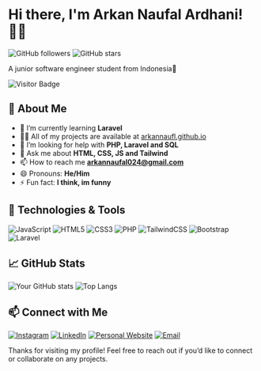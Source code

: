# Hi there, I'm Arkan Naufal Ardhani! 👋🏻

![GitHub followers](https://img.shields.io/github/followers/arkannaufl?style=social)
![GitHub stars](https://img.shields.io/github/stars/arkannaufl?style=social)

A junior software engineer student from Indonesia📍

![Visitor Badge](https://visitor-badge.laobi.icu/badge?page_id=arkannaufl.arkannaufl)

## 🚀 About Me
- 🌱 I’m currently learning **Laravel**
- 👨‍💻 All of my projects are available at [arkannaufl.github.io](arkannaufl.github.io)
- 🤔 I’m looking for help with **PHP, Laravel and SQL**
- 💬 Ask me about **HTML, CSS, JS and Tailwind**
- 📫 How to reach me **arkannaufal024@gmail.com**
- 😄 Pronouns: **He/Him**
- ⚡ Fun fact: **I think, im funny**

## 🔧 Technologies & Tools
![JavaScript](https://img.shields.io/badge/-JavaScript-333333?style=flat&logo=javascript)
![HTML5](https://img.shields.io/badge/-HTML5-333333?style=flat&logo=html5)
![CSS3](https://img.shields.io/badge/-CSS3-333333?style=flat&logo=css3)
![PHP](https://img.shields.io/badge/-PHP-777BB4?style=flat&logo=php&logoColor=white)
![TailwindCSS](https://img.shields.io/badge/-TailwindCSS-06B6D4?style=flat&logo=tailwindcss&logoColor=white)
![Bootstrap](https://img.shields.io/badge/-Bootstrap-7952B3?style=flat&logo=bootstrap&logoColor=white)
![Laravel](https://img.shields.io/badge/-Laravel-FF2D20?style=flat&logo=laravel&logoColor=white)

## 📈 GitHub Stats
![Your GitHub stats](https://github-readme-stats.vercel.app/api?username=arkannaufl&show_icons=true&hide_border=true&theme=dark)
![Top Langs](https://github-readme-stats.vercel.app/api/top-langs/?username=arkannaufl&layout=compact&hide_border=true&theme=dark)

## 📫 Connect with Me
[![Instagram](https://img.shields.io/badge/-Instagram-E4405F?style=flat&logo=instagram&logoColor=white)](https://instagram.com/arkannaufl)
[![LinkedIn](https://img.shields.io/badge/-LinkedIn-0077B5?style=flat&logo=linkedin)](https://linkedin.com/in/arkannaufl)
[![Personal Website](https://img.shields.io/badge/-Website-000000?style=flat&logo=web)](https://arkannaufal.netlify.app/)
[![Email](https://img.shields.io/badge/-Email-D14836?style=flat&logo=gmail)](mailto:arkannaufal024l@gmail.com)

Thanks for visiting my profile! Feel free to reach out if you’d like to connect or collaborate on any projects.
